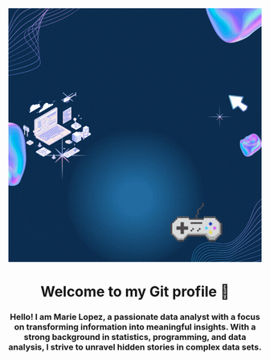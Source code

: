 <div id="header" align="center">
    <img src="Banner_marie/Banner_Marie.gif" alt="Banner Marie"/>
    <h1 align="center">Welcome to my Git profile 👋</h1>
    <h3 align="center">Hello! I am Marie Lopez, a passionate data analyst with a focus on transforming information into meaningful insights. 
    With a strong background in statistics, programming, and data analysis, I strive to unravel hidden stories in complex data sets.</h3>
</div>



<!--
**MFLopezBello/MFLopezBello** is a ✨ _special_ ✨ repository because its `README.md` (this file) appears on your GitHub profile.

Here are some ideas to get you started:

- 🔭 I’m currently working on ...
- 🌱 I’m currently learning ...
- 👯 I’m looking to collaborate on ...
- 🤔 I’m looking for help with ...
- 💬 Ask me about ...
- 📫 How to reach me: ...
- 😄 Pronouns: ...
- ⚡ Fun fact: ...
-->
